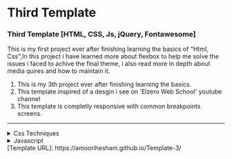 # Third Template
### Third Template [HTML, CSS, Js, jQuery, Fontawesome] 

This is my first project ever after finishing learning the basics of "Html, Css",In this project i have learned more about flexbox to help me solve the issues i faced to achive the final theme, i also read more in depth about media quires and how to maintain it.

1. This is my 3th project ever after finishing learning the basics.
2. This template inspired of a desgin i see on 'Elzero Web School' youtube channel
3. This template is completly responsive with common breakpoints screens.

****


<details>

<summary>Css Techniques</summary>

### Css Techniques

* felxbox
* grid
* media query
* animation
* position
* psudo-elements

</details>
<details>

<summary>Javascript</summary>

### Javascript
  * Event Section [Countdown Counter]
### jQuery
  * Back To Top [Button]
  * Skills Section [Animate the skills progress when scroll to it]
</details>
[Template URL]: https://amoorihesham.github.io/Template-3/
